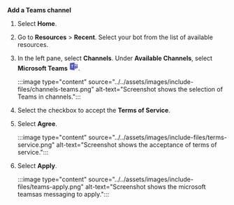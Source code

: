 **Add a Teams channel**

1. Select **Home**.

1. Go to **Resources** > **Recent**. Select your bot from the list of available resources.

1. In the left pane, select **Channels**. Under **Available Channels**, select **Microsoft Teams** <img src="../../assets/images/include-files/teams-icon.png" alt="Teams icon" width="20"/>.

    :::image type="content" source="../../assets/images/include-files/channels-teams.png" alt-text="Screenshot shows the selection of Teams in channels.":::

1. Select the checkbox to accept the **Terms of Service**.

1. Select **Agree**.

    :::image type="content" source="../../assets/images/include-files/terms-service.png" alt-text="Screenshot shows the acceptance of terms of service.":::

1. Select **Apply**.

    :::image type="content" source="../../assets/images/include-files/teams-apply.png" alt-text="Screenshot shows the microsoft teamsas messaging to apply.":::